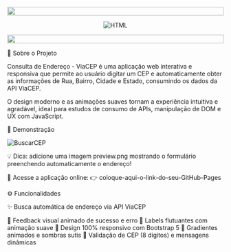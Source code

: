 <p align="center">
  <img src="https://i.imgur.com/dBaSKWF.gif" height="20" width="100%">
</p>

<div align="center" style="display: flex; flex-wrap: wrap; justify-content: center;">
    <img src="https://gist.githubusercontent.com/EliasArauj/7fe8f63bd5df9ede9e0898d5479edc32/raw/6df97bbf3a72f7f19a2afcc9dc77824e4f9cc529/ViaCep_01.svg" title="HTML" width="">
</div>

<p align="center">
  <img src="https://i.imgur.com/dBaSKWF.gif" height="20" width="100%">
</p>
🧭 Sobre o Projeto

Consulta de Endereço - ViaCEP é uma aplicação web interativa e responsiva que permite ao usuário digitar um CEP e automaticamente obter as informações de Rua, Bairro, Cidade e Estado, consumindo os dados da API ViaCEP.

O design moderno e as animações suaves tornam a experiência intuitiva e agradável, ideal para estudos de consumo de APIs, manipulação de DOM e UX com JavaScript.

💫 Demonstração

![BuscarCEP](https://github.com/user-attachments/assets/89098eff-1245-46f1-8796-a90f0f2d2b20)

💡 Dica: adicione uma imagem preview.png mostrando o formulário preenchendo automaticamente o endereço!

🔗 Acesse a aplicação online:
👉 coloque-aqui-o-link-do-seu-GitHub-Pages

⚙️ Funcionalidades

✨ Busca automática de endereço via API ViaCEP

🚀 Feedback visual animado de sucesso e erro
💎 Labels flutuantes com animação suave
📱 Design 100% responsivo com Bootstrap 5
🎨 Gradientes animados e sombras sutis
🧠 Validação de CEP (8 dígitos) e mensagens dinâmicas
